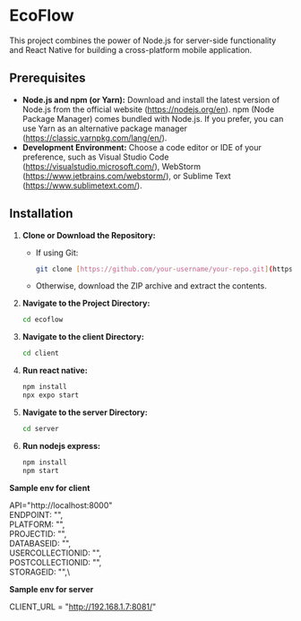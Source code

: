 # EcoFlow

This project combines the power of Node.js for server-side functionality and React Native for building a cross-platform mobile application.

## Prerequisites

- **Node.js and npm (or Yarn):** Download and install the latest version of Node.js from the official website (https://nodejs.org/en). npm (Node Package Manager) comes bundled with Node.js. If you prefer, you can use Yarn as an alternative package manager (https://classic.yarnpkg.com/lang/en/).
- **Development Environment:** Choose a code editor or IDE of your preference, such as Visual Studio Code (https://visualstudio.microsoft.com/), WebStorm (https://www.jetbrains.com/webstorm/), or Sublime Text (https://www.sublimetext.com/).

## Installation

1. **Clone or Download the Repository:**
   - If using Git:
     ```bash
     git clone [https://github.com/your-username/your-repo.git](https://github.com/your-username/your-repo.git)
     ```
   - Otherwise, download the ZIP archive and extract the contents.
2. **Navigate to the Project Directory:**
   ```bash
   cd ecoflow
   ```
3. **Navigate to the client Directory:**

   ```bash
   cd client
   ```

4. **Run react native:**

   ```bash
   npm install
   npx expo start
   ```

5. **Navigate to the server Directory:**

   ```bash
   cd server
   ```

6. **Run nodejs express:**
   ```bash
   npm install
   npm start
   ```


**Sample env for client**

API="http://localhost:8000"\
ENDPOINT: "",\
PLATFORM: "",\
PROJECTID: "",\
DATABASEID: "",\
USERCOLLECTIONID: "",\
POSTCOLLECTIONID: "",\
STORAGEID: "",\

**Sample env for server**

CLIENT_URL = "http://192.168.1.7:8081/"
